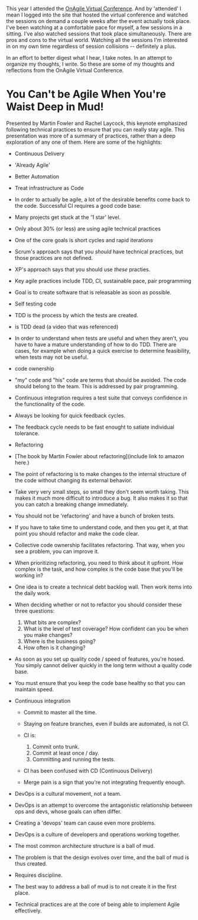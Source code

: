 This year I attended the [OnAgile Virtual Conference](http://agilealliance.org/programs/onagile-virtual-conference/). And by 'attended' I mean I logged into the site that hosted the virtual conference and watched the sessions on demand a couple weeks after the event actually took place. I've been watching at a comfortable pace for myself, a few sessions in a sitting. I've also watched sessions that took place simultaneously. There are pros and cons to the virtual world. Watching all the sessions I'm interested in on my own time regardless of session collisions -- definitely a plus.

In an effort to better digest what I hear, I take notes. In an attempt to organize my thoughts, I write. So these are some of my thoughts and reflections from the OnAgile Virtual Conference.

# You Can't be Agile When You're Waist Deep in Mud!
Presented by Martin Fowler and Rachel Laycock, this keynote emphasized following technical practices to ensure that you can really stay agile. This presentation was more of a summary of practices, rather than a deep exploration of any one of them. Here are some of the highlights:
- Continuous Delivery
- 'Already Agile'
- Better Automation
- Treat infrastructure as Code
- In order to actually be agile, a lot of the desirable benefits come back to the code. Successful CI requires a good code base.
- Many projects get stuck at the '1 star' level.
- Only about 30% (or less) are using agile technical practices
- One of the core goals is short cycles and rapid iterations
- Scrum's approach says that you _should_ have technical practices, but those practices are not defined.
- XP's approach says that you should use _these_ practies.
- Key agile practices include TDD, CI, sustainable pace, pair programming
- Goal is to create software that is releasable as soon as possible.
- Self testing code
- TDD is the process by which the tests are created.
- is TDD dead (a video that was referenced)
- In order to understand when tests are useful and when they aren't, you have to have a mature understanding of how to do TDD. There are cases, for example when doing a quick exercise to determine feasibility, when tests may not be useful.
- code ownership
- "my" code and "his" code are terms that should be avoided. The code should belong to the team. This is addressed by pair programming.
- Continuous integration requires a test suite that conveys confidence in the functionality of the code.
- Always be looking for quick feedback cycles.
- The feedback cycle needs to be fast enought to satiate individual tolerance.
- Refactoring
- [The book by Martin Fowler about refactoring](include link to amazon here.)
- The point of refactoring is to make changes to the internal structure of the code without changing its external behavior.
- Take very very small steps, so small they don't seem worth taking. This makes it much more difficult to introduce a bug. It also makes it so that you can catch a breaking change immediately.
- You should not be 'refactoring' and have a bunch of broken tests.
- If you have to take time to understand code, and then you get it, at that point you should refactor and make the code clear.
- Collective code ownership facilitates refactoring. That way, when you see a problem, you can improve it.
- When prioritizing refactoring, you need to think about it upfront. How complex is the task, and how complex is the code base that you'll be working in?
- One idea is to create a technical debt backlog wall. Then work items into the daily work.
- When deciding whether or not to refactor you should consider these three questions:
  1. What bits are complex?
  2. What is the level of test coverage? How confident can you be when you make changes?
  3. Where is the business going?
  4. How often is it changing?

- As soon as you set up quality code / speed of features, you're hosed. You simply cannot deliver quickly in the long term without a quality code base.
- You must ensure that you keep the code base healthy so that you can maintain speed.
- Continuous integration
  - Commit to master all the time.
  - Staying on feature branches, even if builds are automated, is not CI.
  - CI is:
    1. Commit onto trunk.
    2. Commit at least once / day.
    3. Committing and running the tests.

  - CI has been confused with CD (Continuous Delivery)
  - Merge pain is a sign that you're not integrating frequently enough.

- DevOps is a cultural movement, not a team.
- DevOps is an attempt to overcome the antagonistic relationship between ops and devs, whose goals can often differ.
- Creating a 'devops' team can cause even more problems.
- DevOps is a culture of developers and operations working together.
- The most common architecture structure is a ball of mud.
- The problem is that the design evolves over time, and the ball of mud is thus created.
- Requires discipline.
- The best way to address a ball of mud is to not create it in the first place.
- Technical practices are at the core of being able to implement Agile effectively.

